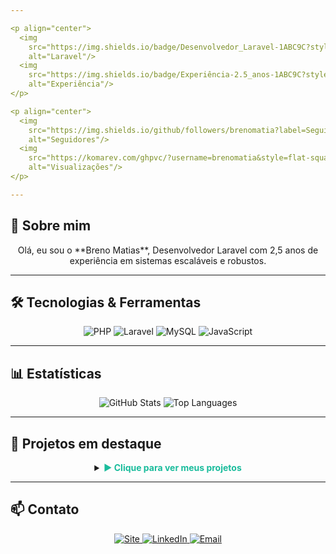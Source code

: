 ```yaml
---

<p align="center">
  <img
    src="https://img.shields.io/badge/Desenvolvedor_Laravel-1ABC9C?style=for-the-badge&logo=laravel&logoColor=000000"
    alt="Laravel"/>
  <img
    src="https://img.shields.io/badge/Experiência-2.5_anos-1ABC9C?style=for-the-badge&logo=clock&logoColor=000000"
    alt="Experiência"/>
</p>

<p align="center">
  <img
    src="https://img.shields.io/github/followers/brenomatia?label=Seguidores&style=flat-square&color=1ABC9C&logo=github&logoColor=000000"
    alt="Seguidores"/>
  <img
    src="https://komarev.com/ghpvc/?username=brenomatia&style=flat-square&color=1ABC9C"
    alt="Visualizações"/>
</p>

---
```


## 👋 Sobre mim  
<p align="center">
  Olá, eu sou o **Breno Matias**, Desenvolvedor Laravel com 2,5 anos de experiência em sistemas escaláveis e robustos.
</p>

---

## 🛠 Tecnologias & Ferramentas  
<div align="center">
  <img
    src="https://img.shields.io/badge/PHP-1ABC9C?style=for-the-badge&logo=php&logoColor=000000"
    alt="PHP"/>
  <img
    src="https://img.shields.io/badge/Laravel-1ABC9C?style=for-the-badge&logo=laravel&logoColor=000000"
    alt="Laravel"/>
  <img
    src="https://img.shields.io/badge/MySQL-1ABC9C?style=for-the-badge&logo=mysql&logoColor=000000"
    alt="MySQL"/>
  <img
    src="https://img.shields.io/badge/JavaScript-1ABC9C?style=for-the-badge&logo=javascript&logoColor=000000"
    alt="JavaScript"/>
</div>

---

## 📊 Estatísticas  
<div align="center">
  <img
    src="https://github-readme-stats.vercel.app/api?username=brenomatia&show_icons=true&theme=radical&hide_border=true&bg_color=121212&title_color=1ABC9C&icon_color=1ABC9C&text_color=FFFFFF"
    alt="GitHub Stats"/>
  <img
    src="https://github-readme-stats.vercel.app/api/top-langs/?username=brenomatia&layout=compact&theme=radical&hide_border=true&bg_color=121212&title_color=1ABC9C&text_color=FFFFFF"
    alt="Top Languages"/>
</div>

---

## 🚀 Projetos em destaque  
<details>
  <summary align="center"><strong style="color:#1ABC9C">▶️ Clique para ver meus projetos</strong></summary>
  
  | Projeto                                                       | Tech                | Descrição                                    |
  | ------------------------------------------------------------- | ------------------- | -------------------------------------------- |
  | [sistema-doacao-laravel](https://github.com/brenomatia/sistema-doacao-laravel) | PHP, CSS            | Plataforma de doações com dashboard moderno. |
  | [projeto-ordem-servico](https://github.com/brenomatia/projeto-ordem-servico)   | JavaScript, Node.js | Gerenciamento completo de ordens de serviço. |
  | [avisazap](https://github.com/brenomatia/avisazap)                             | Node.js, Express    | Automações de atendimento via WhatsApp.      |
</details>

---

## 📫 Contato  
<p align="center">
  <a href="https://avisazap.com.br">
    <img
      src="https://img.shields.io/badge/🌐-avisazap.com.br-1ABC9C?style=flat-square&logo=google-chrome&logoColor=000000"
      alt="Site"/>
  </a>
  <a href="https://www.linkedin.com/in/breno-mendonça-matias">
    <img
      src="https://img.shields.io/badge/🔗-LinkedIn-1ABC9C?style=flat-square&logo=linkedin&logoColor=000000"
      alt="LinkedIn"/>
  </a>
  <a href="mailto:brenomendoncamatias@gmail.com">
    <img
      src="https://img.shields.io/badge/✉️-Email-1ABC9C?style=flat-square&logo=gmail&logoColor=000000"
      alt="Email"/>
  </a>
</p>
